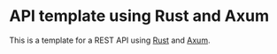 # API template using Rust and Axum

This is a template for a REST API using [Rust](https://www.rust-lang.org/) and [Axum](https://github.com/tokio-rs/axum).
